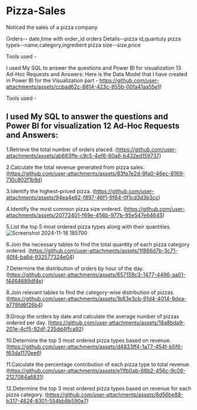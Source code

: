 # Pizza-Sales
Noticed the sales of a pizza company

Orders-- date,time with order_id
orders Details--pizza id,quantuty
pizza types--name,category,ingredient
pizza size--size,price

Tools used -

I used My SQL to answer the questions
and Power BI for visualization
13 Ad-Hoc Requests and Answers:
Here is the Data Model that I have created in Power BI for the Visualization part -
https://github.com/user-attachments/assets/ccbad62c-8814-423c-855b-00fa41aa55e1)

Tools used -

I used My SQL to answer the questions
and Power BI for visualization
12 Ad-Hoc Requests and Answers:
-----------------------------------------------------------------------------------------------------------------------------
1.Retrieve the total number of orders placed.
(https://github.com/user-attachments/assets/ab683ffe-c9c5-4ef6-80a6-b432ed159737)

2.Calculate the total revenue generated from pizza sales.
(https://github.com/user-attachments/assets/83fa7e2d-9fa0-46ec-8169-710c802f1b9d)

3.Identify the highest-priced pizza.
(https://github.com/user-attachments/assets/94ea4e82-f897-46f1-9f84-0f1cd3d3b3cc)


4.Identify the most common pizza size ordered.
(https://github.com/user-attachments/assets/20772401-f69e-456b-977b-95e547e64645)


5.List the top 5 most ordered pizza types along with their quantities.
![Screenshot 2024-11-18 185700](https://github.com/user-attachments/assets/6afda2c1-d98a-43e0-99d9-dd00410ddf9f)


6.Join the necessary tables to find the total quantity of each pizza category ordered.
(https://github.com/user-attachments/assets/1f866d7b-3c71-40f4-ba6d-932577324e04)


7.Determine the distribution of orders by hour of the day.
(https://github.com/user-attachments/assets/657159c3-1477-4496-aa01-f4464689df4e)



8.Join relevant tables to find the category-wise distribution of pizzas.
(https://github.com/user-attachments/assets/1b83e3cb-91d4-4014-9dea-a778fd6f26b4)


9.Group the orders by date and calculate the average number of pizzas ordered per day.
(https://github.com/user-attachments/assets/18a8bda9-201e-4cf5-92df-235dd4ffca92)

10.Determine the top 3 most ordered pizza types based on revenue.
(https://github.com/user-attachments/assets/d4833ff4-1a77-454f-b5f6-f63da1170ee6)


11.Calculate the percentage contribution of each pizza type to total revenue.
(https://github.com/user-attachments/assets/e11fb0ab-66b2-456c-9c08-2127084a6831)



12.Determine the top 3 most ordered pizza types based on revenue for each pizza category.
(https://github.com/user-attachments/assets/8d56be88-b317-4824-8301-554bb8b590e7)

